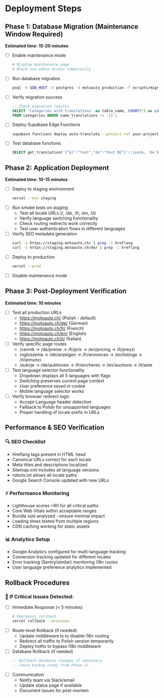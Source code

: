 # Deployment Steps

## Phase 1: Database Migration (Maintenance Window Required)
**Estimated time: 15-20 minutes**

- [ ] Enable maintenance mode
  ```bash
  # Display maintenance page
  # Block non-admin access temporarily
  ```
- [ ] Run database migration
  ```bash
  psql -h $DB_HOST -U postgres -d motoauto_production -f scripts/migrate-database-i18n.sql
  ```
- [ ] Verify migration success
  ```sql
  -- Check migration results
  SELECT 'Categories with translations' as table_name, COUNT(*) as count 
  FROM categories WHERE name_translations != '{}';
  ```
- [ ] Deploy Supabase Edge Functions
  ```bash
  supabase functions deploy auto-translate --project-ref your-project-ref
  ```
- [ ] Test database functions
  ```sql
  SELECT get_translation('{"pl":"Test","de":"Test DE"}'::jsonb, 'de');
  ```

## Phase 2: Application Deployment
**Estimated time: 10-15 minutes**

- [ ] Deploy to staging environment
  ```bash
  vercel --env staging
  ```
- [ ] Run smoke tests on staging
  - Test all locale URLs (/, /de, /fr, /en, /it)
  - Verify language switching functionality
  - Check routing redirects work correctly
  - Test user authentication flows in different languages
- [ ] Verify SEO metadata generation
  ```bash
  curl -s https://staging.motoauto.ch/ | grep -i hreflang
  curl -s https://staging.motoauto.ch/de/ | grep -i hreflang
  ```
- [ ] Deploy to production
  ```bash
  vercel --prod
  ```
- [ ] Disable maintenance mode

## Phase 3: Post-Deployment Verification
**Estimated time: 10 minutes**

- [ ] Test all production URLs
  - https://motoauto.ch/ (Polish - default)
  - https://motoauto.ch/de/ (German)
  - https://motoauto.ch/fr/ (French)
  - https://motoauto.ch/en/ (English)
  - https://motoauto.ch/it/ (Italian)
- [ ] Verify specific page routes
  - /cennik → /de/preise → /fr/prix → /en/pricing → /it/prezzi
  - /ogloszenia → /de/anzeigen → /fr/annonces → /en/listings → /it/annunci
  - /aukcje → /de/auktionen → /fr/encheres → /en/auctions → /it/aste
- [ ] Test language selector functionality
  - Dropdown displays all 5 languages with flags
  - Switching preserves current page context
  - User preference saved in cookie
  - Mobile language selector works
- [ ] Verify browser redirect logic
  - Accept-Language header detection
  - Fallback to Polish for unsupported languages
  - Proper handling of locale prefix in URLs

## Performance & SEO Verification
### 🔍 SEO Checklist
- Hreflang tags present in HTML head
- Canonical URLs correct for each locale
- Meta titles and descriptions localized
- Sitemap.xml includes all language versions
- robots.txt allows all locale paths
- Google Search Console updated with new URLs

### ⚡ Performance Monitoring
- Lighthouse scores >90 for all critical paths
- Core Web Vitals within acceptable ranges
- Bundle size analyzed - ensure minimal impact
- Loading times tested from multiple regions
- CDN caching working for static assets

### 📊 Analytics Setup
- Google Analytics configured for multi-language tracking
- Conversion tracking updated for different locales
- Error tracking (Sentry/similar) monitoring i18n routes
- User language preference analytics implemented

## Rollback Procedures
### 🚨 If Critical Issues Detected:
- [ ] Immediate Response (< 5 minutes)
  ```bash
  # Emergency rollback
  vercel rollback --previous
  ```
- [ ] Route-level Rollback (if needed)
  - Update middleware.ts to disable i18n routing
  - Redirect all traffic to Polish version temporarily
  - Deploy hotfix to bypass i18n middleware
- [ ] Database Rollback (if needed)
  ```sql
  -- Rollback database changes if necessary
  -- (Have backup ready from Phase 1)
  ```
- [ ] Communication
  - Notify team via Slack/email
  - Update status page if available
  - Document issues for post-mortem